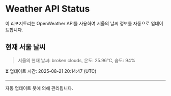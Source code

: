 
# Weather API Status

이 리포지토리는 OpenWeather API를 사용하여 서울의 날씨 정보를 자동으로 업데이트합니다.

## 현재 서울 날씨
> 서울의 현재 날씨: broken clouds, 온도: 25.96°C, 습도: 94%

⏳ 업데이트 시간: 2025-08-21 20:14:47 (UTC)

---
자동 업데이트 봇에 의해 관리됩니다.
